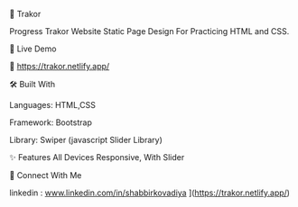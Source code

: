 🚀 Trakor

Progress Trakor Website Static Page Design For Practicing HTML and CSS.

📌 Live Demo

🔗 https://trakor.netlify.app/

🛠️ Built With

Languages: HTML,CSS

Framework: Bootstrap

Library: Swiper (javascript Slider Library)

✨ Features
All Devices Responsive,
With Slider


🤝 Connect With Me

linkedin : www.linkedin.com/in/shabbirkovadiya
](https://trakor.netlify.app/)
